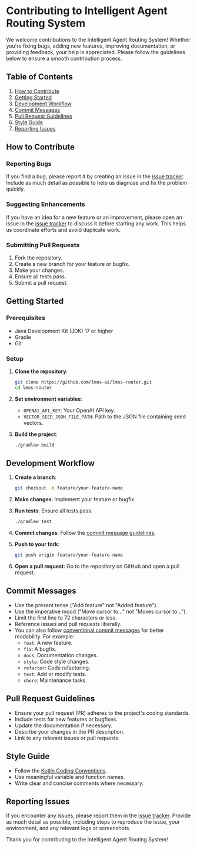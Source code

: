 <!--
SPDX-FileCopyrightText: 2023 www.contributor-covenant.org

SPDX-License-Identifier: CC-BY-4.0
-->
# Contributing to Intelligent Agent Routing System

We welcome contributions to the Intelligent Agent Routing System! Whether you're fixing bugs, adding new features, improving documentation, or providing feedback, your help is appreciated. Please follow the guidelines below to ensure a smooth contribution process.

## Table of Contents

1. [How to Contribute](#how-to-contribute)
2. [Getting Started](#getting-started)
3. [Development Workflow](#development-workflow)
4. [Commit Messages](#commit-messages)
5. [Pull Request Guidelines](#pull-request-guidelines)
6. [Style Guide](#style-guide)
7. [Reporting Issues](#reporting-issues)

## How to Contribute

### Reporting Bugs

If you find a bug, please report it by creating an issue in the [issue tracker](https://github.com/lmos-ai/lmos-router/issues). Include as much detail as possible to help us diagnose and fix the problem quickly.

### Suggesting Enhancements

If you have an idea for a new feature or an improvement, please open an issue in the [issue tracker](https://github.com/lmos-ai/lmos-router/issues) to discuss it before starting any work. This helps us coordinate efforts and avoid duplicate work.

### Submitting Pull Requests

1. Fork the repository.
2. Create a new branch for your feature or bugfix.
3. Make your changes.
4. Ensure all tests pass.
5. Submit a pull request.

## Getting Started

### Prerequisites

- Java Development Kit (JDK) 17 or higher
- Gradle
- Git

### Setup

1. **Clone the repository**:
    ```bash
    git clone https://github.com/lmos-ai/lmos-router.git
    cd lmos-router
    ```

2. **Set environment variables**:
    - `OPENAI_API_KEY`: Your OpenAI API key.
    - `VECTOR_SEED_JSON_FILE_PATH`: Path to the JSON file containing seed vectors.

3. **Build the project**:
    ```bash
    ./gradlew build
    ```

## Development Workflow

1. **Create a branch**:
    ```bash
    git checkout -b feature/your-feature-name
    ```

2. **Make changes**: Implement your feature or bugfix.

3. **Run tests**: Ensure all tests pass.
    ```bash
    ./gradlew test
    ```

4. **Commit changes**: Follow the [commit message guidelines](#commit-messages).

5. **Push to your fork**:
    ```bash
    git push origin feature/your-feature-name
    ```

6. **Open a pull request**: Go to the repository on GitHub and open a pull request.

## Commit Messages

- Use the present tense ("Add feature" not "Added feature").
- Use the imperative mood ("Move cursor to..." not "Moves cursor to...").
- Limit the first line to 72 characters or less.
- Reference issues and pull requests liberally.
- You can also follow [conventional commit messages](https://www.conventionalcommits.org/) for better readability. For example:
    - `feat`: A new feature.
    - `fix`: A bugfix.
    - `docs`: Documentation changes.
    - `style`: Code style changes.
    - `refactor`: Code refactoring.
    - `test`: Add or modify tests.
    - `chore`: Maintenance tasks.

## Pull Request Guidelines

- Ensure your pull request (PR) adheres to the project's coding standards.
- Include tests for new features or bugfixes.
- Update the documentation if necessary.
- Describe your changes in the PR description.
- Link to any relevant issues or pull requests.

## Style Guide

- Follow the [Kotlin Coding Conventions](https://kotlinlang.org/docs/coding-conventions.html).
- Use meaningful variable and function names.
- Write clear and concise comments where necessary.

## Reporting Issues

If you encounter any issues, please report them in the [issue tracker](https://github.com/lmos-ai/lmos-router/issues). Provide as much detail as possible, including steps to reproduce the issue, your environment, and any relevant logs or screenshots.

Thank you for contributing to the Intelligent Agent Routing System!